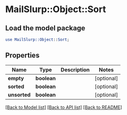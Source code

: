# MailSlurp::Object::Sort

## Load the model package
```perl
use MailSlurp::Object::Sort;
```

## Properties
Name | Type | Description | Notes
------------ | ------------- | ------------- | -------------
**empty** | **boolean** |  | [optional] 
**sorted** | **boolean** |  | [optional] 
**unsorted** | **boolean** |  | [optional] 

[[Back to Model list]](../README.md#documentation-for-models) [[Back to API list]](../README.md#documentation-for-api-endpoints) [[Back to README]](../README.md)


